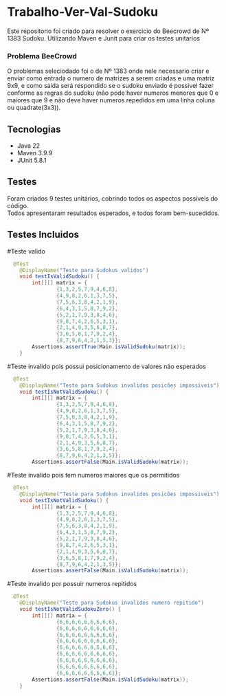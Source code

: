 # Trabalho-Ver-Val-Sudoku
Este repositorio foi criado para resolver o exercicio do Beecrowd de Nº 1383 Sudoku. Utilizando Maven e Junit para criar os testes unitarios

### Problema BeeCrowd
O problemas seleciodado foi o de Nº 1383 onde nele necessario criar e enviar como entrada o numero de matrizes a serem criadas e uma matriz 9x9, e como saida será respondido se o sudoku enviado é possivel fazer conforme as regras do sudoku (não pode haver numeros menores que 0 e maiores que 9 e não deve haver numeros repedidos em uma linha coluna ou quadrate(3x3)). 

## Tecnologias

- Java 22
- Maven 3.9.9
- JUnit 5.8.1

## Testes

Foram criados 9 testes unitários, cobrindo todos os aspectos possíveis do código.  
Todos apresentaram resultados esperados, e todos foram bem-sucedidos.

## Testes Incluidos

#Teste valido
```java
  @Test
	@DisplayName("Teste para Sudokus validos")
	void testIsValidSudoku() {
		int[][] matrix = {
				{1,3,2,5,7,9,4,6,8},
				{4,9,8,2,6,1,3,7,5},
				{7,5,6,3,8,4,2,1,9},
				{6,4,3,1,5,8,7,9,2},
				{5,2,1,7,9,3,8,4,6},
				{9,8,7,4,2,6,5,3,1},
				{2,1,4,9,3,5,6,8,7},
				{3,6,5,8,1,7,9,2,4},
				{8,7,9,6,4,2,1,5,3}};
		Assertions.assertTrue(Main.isValidSudoku(matrix));
	}
```

#Teste invalido pois possui posicionamento de valores não esperados
```java
  @Test
	@DisplayName("Teste para Sudokus invalidos posicões impossiveis")
	void testIsNotValidSudoku() {
		int[][] matrix = {
				{1,3,2,5,7,9,4,6,8},
				{4,9,8,2,6,1,3,7,5},
				{7,5,6,3,8,4,2,1,9},
				{6,4,3,1,5,8,7,9,2},
				{5,2,1,7,9,3,8,4,6},
				{9,8,7,4,2,6,5,3,1},
				{2,1,4,9,3,5,6,8,7},
				{3,6,5,8,1,7,9,2,4},
				{8,7,9,6,4,2,1,3,5}};
		Assertions.assertFalse(Main.isValidSudoku(matrix));
```

#Teste invalido pois tem numeros maiores que os permitidos
```java
  @Test
	@DisplayName("Teste para Sudokus invalidos posicões impossiveis")
	void testIsNotValidSudoku() {
		int[][] matrix = {
				{1,3,2,5,7,9,4,6,8},
				{4,9,8,2,6,1,3,7,5},
				{7,5,6,3,8,4,2,1,9},
				{6,4,3,1,5,8,7,9,2},
				{5,2,1,7,9,3,8,4,6},
				{9,8,7,4,2,6,5,3,1},
				{2,1,4,9,3,5,6,8,7},
				{3,6,5,8,1,7,9,2,4},
				{8,7,9,6,4,2,1,3,5}};
		Assertions.assertFalse(Main.isValidSudoku(matrix));
```
#Teste invalido por possuir numeros repitidos
```java
  @Test
	@DisplayName("Teste para Sudokus invalidos numero repitido")
	void testIsNotValidSudokuZero() {
		int[][] matrix = {
				{6,6,6,6,6,6,6,6,6},
				{6,6,6,6,6,6,6,6,6},
				{6,6,6,6,6,6,6,6,6},
				{6,6,6,6,6,6,6,6,6},
				{6,6,6,6,6,6,6,6,6},
				{6,6,6,6,6,6,6,6,6},
				{6,6,6,6,6,6,6,6,6},
				{6,6,6,6,6,6,6,6,6},
				{6,6,6,6,6,6,6,6,6}};
		Assertions.assertFalse(Main.isValidSudoku(matrix));
	}
```
